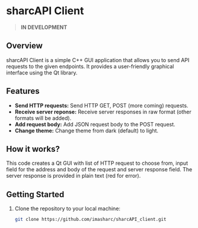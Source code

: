 ﻿# sharcAPI Client

> **IN DEVELOPMENT**

## Overview

sharcAPI Client is a simple C++ GUI application that allows you to send API requests to the given endpoints. It provides a user-friendly graphical interface using the Qt library.

## Features

- **Send HTTP requests:** Send HTTP GET, POST (more coming) requests.
- **Receive server reponse:** Receive server responses in raw format (other formats will be added).
- **Add request body:** Add JSON request body to the POST request.
- **Change theme:** Change theme from dark (default) to light.

## How it works?

This code creates a Qt GUI with list of HTTP request to choose from, input field for the address and body of the request and server response field. The server response is provided in plain text (red for error).

## Getting Started

1. Clone the repository to your local machine:

   ```bash
   git clone https://github.com/imasharc/sharcAPI_client.git
   ```
